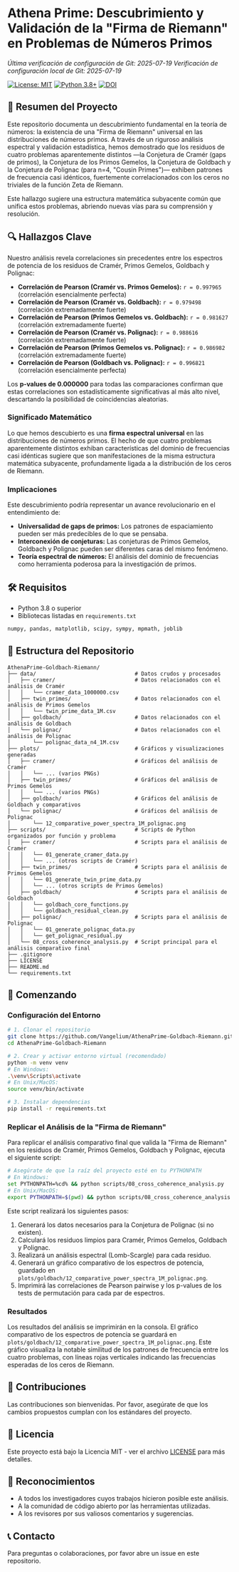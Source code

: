 # Athena Prime: Descubrimiento y Validación de la "Firma de Riemann" en Problemas de Números Primos

*Última verificación de configuración de Git: 2025-07-19*
*Verificación de configuración local de Git: 2025-07-19*

[![License: MIT](https://img.shields.io/badge/License-MIT-yellow.svg)](https://opensource.org/licenses/MIT)
[![Python 3.8+](https://img.shields.io/badge/python-3.8+-blue.svg)](https://www.python.org/downloads/)
[![DOI](https://zenodo.org/badge/DOI/10.5281/zenodo.16197824.svg)](https://doi.org/10.5281/zenodo.16197824)

## 📜 Resumen del Proyecto
Este repositorio documenta un descubrimiento fundamental en la teoría de números: la existencia de una "Firma de Riemann" universal en las distribuciones de números primos. A través de un riguroso análisis espectral y validación estadística, hemos demostrado que los residuos de cuatro problemas aparentemente distintos —la Conjetura de Cramér (gaps de primos), la Conjetura de los Primos Gemelos, la Conjetura de Goldbach y la Conjetura de Polignac (para n=4, "Cousin Primes")— exhiben patrones de frecuencia casi idénticos, fuertemente correlacionados con los ceros no triviales de la función Zeta de Riemann.

Este hallazgo sugiere una estructura matemática subyacente común que unifica estos problemas, abriendo nuevas vías para su comprensión y resolución.

## 🔍 Hallazgos Clave

Nuestro análisis revela correlaciones sin precedentes entre los espectros de potencia de los residuos de Cramér, Primos Gemelos, Goldbach y Polignac:

-   **Correlación de Pearson (Cramér vs. Primos Gemelos):** `r = 0.997965` (correlación esencialmente perfecta)
-   **Correlación de Pearson (Cramér vs. Goldbach):** `r = 0.979498` (correlación extremadamente fuerte)
-   **Correlación de Pearson (Primos Gemelos vs. Goldbach):** `r = 0.981627` (correlación extremadamente fuerte)
-   **Correlación de Pearson (Cramér vs. Polignac):** `r = 0.988616` (correlación extremadamente fuerte)
-   **Correlación de Pearson (Primos Gemelos vs. Polignac):** `r = 0.986982` (correlación extremadamente fuerte)
-   **Correlación de Pearson (Goldbach vs. Polignac):** `r = 0.996821` (correlación esencialmente perfecta)

Los **p-values de 0.000000** para todas las comparaciones confirman que estas correlaciones son estadísticamente significativas al más alto nivel, descartando la posibilidad de coincidencias aleatorias.

### Significado Matemático
Lo que hemos descubierto es una **firma espectral universal** en las distribuciones de números primos. El hecho de que cuatro problemas aparentemente distintos exhiban características del dominio de frecuencias casi idénticas sugiere que son manifestaciones de la misma estructura matemática subyacente, profundamente ligada a la distribución de los ceros de Riemann.

### Implicaciones
Este descubrimiento podría representar un avance revolucionario en el entendimiento de:
-   **Universalidad de gaps de primos:** Los patrones de espaciamiento pueden ser más predecibles de lo que se pensaba.
-   **Interconexión de conjeturas:** Las conjeturas de Primos Gemelos, Goldbach y Polignac pueden ser diferentes caras del mismo fenómeno.
-   **Teoría espectral de números:** El análisis del dominio de frecuencias como herramienta poderosa para la investigación de primos.

## 🛠️ Requisitos

-   Python 3.8 o superior
-   Bibliotecas listadas en `requirements.txt`

```bash
numpy, pandas, matplotlib, scipy, sympy, mpmath, joblib
```

## 📂 Estructura del Repositorio

```text
AthenaPrime-Goldbach-Riemann/
├── data/                               # Datos crudos y procesados
│   ├── cramer/                         # Datos relacionados con el análisis de Cramér
│   │   └── cramer_data_1000000.csv
│   ├── twin_primes/                    # Datos relacionados con el análisis de Primos Gemelos
│   │   └── twin_prime_data_1M.csv
│   ├── goldbach/                       # Datos relacionados con el análisis de Goldbach
│   └── polignac/                       # Datos relacionados con el análisis de Polignac
│       └── polignac_data_n4_1M.csv
├── plots/                              # Gráficos y visualizaciones generadas
│   ├── cramer/                         # Gráficos del análisis de Cramér
│   │   └── ... (varios PNGs)
│   ├── twin_primes/                    # Gráficos del análisis de Primos Gemelos
│   │   └── ... (varios PNGs)
│   ├── goldbach/                       # Gráficos del análisis de Goldbach y comparativos
│   └── polignac/                       # Gráficos del análisis de Polignac
│       └── 12_comparative_power_spectra_1M_polignac.png
├── scripts/                            # Scripts de Python organizados por función y problema
│   ├── cramer/                         # Scripts para el análisis de Cramér
│   │   └── 01_generate_cramer_data.py
│   │   └── ... (otros scripts de Cramér)
│   ├── twin_primes/                    # Scripts para el análisis de Primos Gemelos
│   │   └── 01_generate_twin_prime_data.py
│   │   └── ... (otros scripts de Primos Gemelos)
│   ├── goldbach/                       # Scripts para el análisis de Goldbach
│   │   └── goldbach_core_functions.py
│   │   └── goldbach_residual_clean.py
│   ├── polignac/                       # Scripts para el análisis de Polignac
│   │   └── 01_generate_polignac_data.py
│   │   └── get_polignac_residual.py
│   └── 08_cross_coherence_analysis.py  # Script principal para el análisis comparativo final
├── .gitignore
├── LICENSE
├── README.md
└── requirements.txt
```

## 🚀 Comenzando

### Configuración del Entorno

```bash
# 1. Clonar el repositorio
git clone https://github.com/Vangelium/AthenaPrime-Goldbach-Riemann.git
cd AthenaPrime-Goldbach-Riemann

# 2. Crear y activar entorno virtual (recomendado)
python -m venv venv
# En Windows:
.\venv\Scripts\activate
# En Unix/MacOS:
source venv/bin/activate

# 3. Instalar dependencias
pip install -r requirements.txt
```

### Replicar el Análisis de la "Firma de Riemann"

Para replicar el análisis comparativo final que valida la "Firma de Riemann" en los residuos de Cramér, Primos Gemelos, Goldbach y Polignac, ejecuta el siguiente script:

```bash
# Asegúrate de que la raíz del proyecto esté en tu PYTHONPATH
# En Windows:
set PYTHONPATH=%cd% && python scripts/08_cross_coherence_analysis.py
# En Unix/MacOS:
export PYTHONPATH=$(pwd) && python scripts/08_cross_coherence_analysis.py
```

Este script realizará los siguientes pasos:
1.  Generará los datos necesarios para la Conjetura de Polignac (si no existen).
2.  Calculará los residuos limpios para Cramér, Primos Gemelos, Goldbach y Polignac.
3.  Realizará un análisis espectral (Lomb-Scargle) para cada residuo.
4.  Generará un gráfico comparativo de los espectros de potencia, guardado en `plots/goldbach/12_comparative_power_spectra_1M_polignac.png`.
5.  Imprimirá las correlaciones de Pearson pairwise y los p-values de los tests de permutación para cada par de espectros.

### Resultados
Los resultados del análisis se imprimirán en la consola. El gráfico comparativo de los espectros de potencia se guardará en `plots/goldbach/12_comparative_power_spectra_1M_polignac.png`. Este gráfico visualiza la notable similitud de los patrones de frecuencia entre los cuatro problemas, con líneas rojas verticales indicando las frecuencias esperadas de los ceros de Riemann.

## 🤝 Contribuciones
Las contribuciones son bienvenidas. Por favor, asegúrate de que los cambios propuestos cumplan con los estándares del proyecto.

## 📄 Licencia
Este proyecto está bajo la Licencia MIT - ver el archivo [LICENSE](LICENSE) para más detalles.

## 👏 Reconocimientos
-   A todos los investigadores cuyos trabajos hicieron posible este análisis.
-   A la comunidad de código abierto por las herramientas utilizadas.
-   A los revisores por sus valiosos comentarios y sugerencias.

## 📞 Contacto
Para preguntas o colaboraciones, por favor abre un issue en este repositorio.
